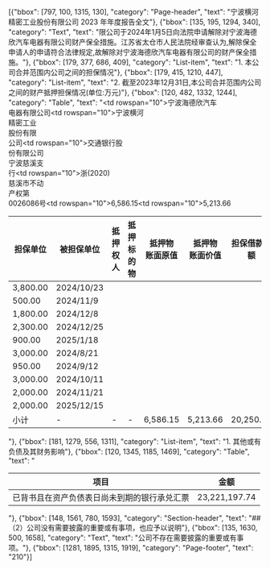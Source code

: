 [{"bbox": [797, 100, 1315, 130], "category": "Page-header", "text": "宁波横河精密工业股份有限公司 2023 年年度报告全文"}, {"bbox": [135, 195, 1294, 340], "category": "Text", "text": "限公司于2024年1月5日向法院申请解除对宁波海德欣汽车电器有限公司财产保全措施。江苏省太仓市人民法院经审查认为,解除保全申请人的申请符合法律规定,故解除对宁波海德欣汽车电器有限公司的财产保全措施。"}, {"bbox": [179, 377, 686, 409], "category": "List-item", "text": "1. 本公司合并范围内公司之间的担保情况"}, {"bbox": [179, 415, 1210, 447], "category": "List-item", "text": "2. 截至2023年12月31日,本公司合并范围内公司之间的财产抵押担保情况(单位:万元)"}, {"bbox": [120, 482, 1332, 1244], "category": "Table", "text": "<table><thead><tr><th>担保单位</th><th>被担保单位</th><th>抵押权人</th><th>抵押标的物</th><th>抵押物<br>账面原值</th><th>抵押物<br>账面价值</th><th>担保借款余<br>额</th><th>借款到期日</th></tr></thead><tbody><tr><td rowspan=\"10\">宁波海德欣汽车<br>电器有限公司</td><td rowspan=\"10\">宁波横河<br>精密工业<br>股份有限<br>公司</td><td rowspan=\"10\">交通银行股<br>份有限公司<br>宁波慈溪支<br>行</td><td rowspan=\"10\">浙(2020)<br>慈溪市不动<br>产权第<br>0026086号</td><td rowspan=\"10\">6,586.15</td><td rowspan=\"10\">5,213.66</td><td>3,800.00</td><td>2024/10/23</td></tr><tr><td>500.00</td><td>2024/11/9</td></tr><tr><td>1,800.00</td><td>2024/12/8</td></tr><tr><td>2,300.00</td><td>2024/12/25</td></tr><tr><td>900.00</td><td>2025/1/18</td></tr><tr><td>3,000.00</td><td>2024/8/21</td></tr><tr><td>950.00</td><td>2024/9/12</td></tr><tr><td>3,000.00</td><td>2024/10/11</td></tr><tr><td>2,000.00</td><td>2024/11/21</td></tr><tr><td>2,000.00</td><td>2025/12/15</td></tr><tr><td>小计</td><td>-</td><td>-</td><td>-</td><td>6,586.15</td><td>5,213.66</td><td>20,250.00</td><td>-</td></tr></tbody></table>"}, {"bbox": [181, 1279, 556, 1311], "category": "List-item", "text": "1. 其他或有负债及其财务影响"}, {"bbox": [120, 1345, 1185, 1469], "category": "Table", "text": "<table><thead><tr><th>项目</th><th>金额</th></tr></thead><tbody><tr><td>已背书且在资产负债表日尚未到期的银行承兑汇票</td><td>23,221,197.74</td></tr></tbody></table>"}, {"bbox": [148, 1561, 780, 1593], "category": "Section-header", "text": "## （2）公司没有需要披露的重要或有事项，也应予以说明"}, {"bbox": [135, 1630, 500, 1658], "category": "Text", "text": "公司不存在需要披露的重要或有事项。"}, {"bbox": [1281, 1895, 1315, 1919], "category": "Page-footer", "text": "210"}]